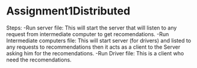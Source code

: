 # Assignment1Distributed

Steps:
	-Run server file:
		This will start the server that will listen to any request from intermediate computer to get recomendations.
	-Run Intermediate computers file:
		This will start server (for drivers) and listed to any requests to recommendations then it acts as a client 
		to the Server asking him for the recomendations.
	-Run Driver file:
		This is a client who need the recomendations.